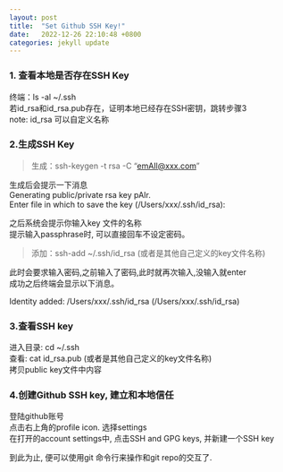 ```yaml
---
layout: post
title:  "Set Github SSH Key!"
date:   2022-12-26 22:10:48 +0800
categories: jekyll update
---
```


### 1. 查看本地是否存在SSH Key
终端：ls -al ~/.ssh  
若id_rsa和id_rsa.pub存在，证明本地已经存在SSH密钥，跳转步骤3   
note: id_rsa 可以自定义名称    
### 2.生成SSH Key
> 生成：ssh-keygen -t rsa -C “emAIl@xxx.com”    

生成后会提示一下消息   
Generating public/private rsa key pAIr.   
Enter file in which to save the key (/Users/xxx/.ssh/id_rsa):   

之后系统会提示你输入key 文件的名称     
提示输入passphrase时, 可以直接回车不设定密码。 
> 添加：ssh-add ~/.ssh/id_rsa (或者是其他自己定义的key文件名称)    

此时会要求输入密码,之前输入了密码,此时就再次输入,没输入就enter   
成功之后终端会显示以下消息。  

Identity added: /Users/xxx/.ssh/id_rsa (/Users/xxx/.ssh/id_rsa)

### 3.查看SSH key
进入目录: cd ~/.ssh    
查看: cat id_rsa.pub (或者是其他自己定义的key文件名称)    
拷贝public key文件中内容

### 4.创建Github SSH key, 建立和本地信任
登陆github账号  
点击右上角的profile icon. 选择settings  
在打开的account settings中, 点击SSH and GPG keys, 并新建一个SSH key

到此为止, 便可以使用git 命令行来操作和git repo的交互了.
